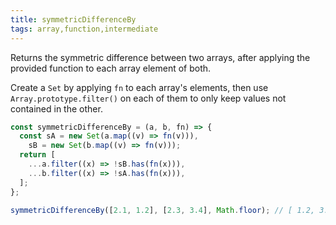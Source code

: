 ```yaml
---
title: symmetricDifferenceBy
tags: array,function,intermediate
---
```


Returns the symmetric difference between two arrays, after applying the provided function to each array element of both.

Create a `Set` by applying `fn` to each array's elements, then use `Array.prototype.filter()` on each of them to only keep values not contained in the other.

```js
const symmetricDifferenceBy = (a, b, fn) => {
  const sA = new Set(a.map((v) => fn(v))),
    sB = new Set(b.map((v) => fn(v)));
  return [
    ...a.filter((x) => !sB.has(fn(x))),
    ...b.filter((x) => !sA.has(fn(x))),
  ];
};
```

```js
symmetricDifferenceBy([2.1, 1.2], [2.3, 3.4], Math.floor); // [ 1.2, 3.4 ]
```

